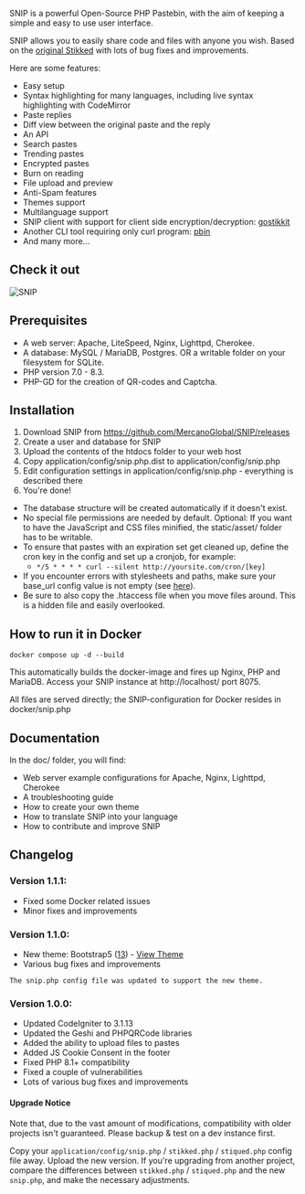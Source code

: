 SNIP is a powerful Open-Source PHP Pastebin, with the aim of keeping a simple and easy to use user interface.

SNIP allows you to easily share code and files with anyone you wish. Based on the [original Stikked](https://github.com/claudehohl/Stikked) with lots of bug fixes and improvements.

Here are some features:

* Easy setup
* Syntax highlighting for many languages, including live syntax highlighting with CodeMirror
* Paste replies
* Diff view between the original paste and the reply
* An API
* Search pastes
* Trending pastes
* Encrypted pastes
* Burn on reading
* File upload and preview
* Anti-Spam features
* Themes support
* Multilanguage support
* SNIP client with support for client side encryption/decryption: [gostikkit](https://github.com/tcolgate/gostikkit)
* Another CLI tool requiring only curl program: [pbin](https://github.com/glensc/pbin)
* And many more...


Check it out
------------

<img src="https://raw.githubusercontent.com/MercanoGlobal/SNIP/main/doc/img/snip_demo.png" alt="SNIP"></a>


Prerequisites
-------------

* A web server: Apache, LiteSpeed, Nginx, Lighttpd, Cherokee.
* A database: MySQL / MariaDB, Postgres. OR a writable folder on your filesystem for SQLite.
* PHP version 7.0 - 8.3.
* PHP-GD for the creation of QR-codes and Captcha.


Installation
------------

1. Download SNIP from https://github.com/MercanoGlobal/SNIP/releases
2. Create a user and database for SNIP
3. Upload the contents of the htdocs folder to your web host
4. Copy application/config/snip.php.dist to application/config/snip.php
5. Edit configuration settings in application/config/snip.php - everything is described there
6. You're done!

* The database structure will be created automatically if it doesn't exist.
* No special file permissions are needed by default. Optional: If you want to have the JavaScript and CSS files minified, the static/asset/ folder has to be writable.
* To ensure that pastes with an expiration set get cleaned up, define the cron key in the config and set up a cronjob, for example:
  * `*/5 * * * * curl --silent http://yoursite.com/cron/[key]`
* If you encounter errors with stylesheets and paths, make sure your base_url config value is not empty (see [here](https://codeigniter.com/userguide3/installation/upgrade_303.html)).
* Be sure to also copy the .htaccess file when you move files around. This is a hidden file and easily overlooked.


How to run it in Docker
-----------------------

    docker compose up -d --build

This automatically builds the docker-image and fires up Nginx, PHP and MariaDB. Access your SNIP instance at http://localhost/ port 8075.

All files are served directly; the SNIP-configuration for Docker resides in docker/snip.php


Documentation
-------------

In the doc/ folder, you will find:

* Web server example configurations for Apache, Nginx, Lighttpd, Cherokee
* A troubleshooting guide
* How to create your own theme
* How to translate SNIP into your language
* How to contribute and improve SNIP


Changelog
---------

### Version 1.1.1:

* Fixed some Docker related issues
* Minor fixes and improvements

### Version 1.1.0:

* New theme: Bootstrap5 ([13](https://github.com/MercanoGlobal/SNIP/issues/13)) - [View Theme](https://raw.githubusercontent.com/MercanoGlobal/SNIP/main/doc/img/snip_dark.png)
* Various bug fixes and improvements

`The snip.php config file was updated to support the new theme.`

### Version 1.0.0:

* Updated CodeIgniter to 3.1.13
* Updated the Geshi and PHPQRCode libraries
* Added the ability to upload files to pastes
* Added JS Cookie Consent in the footer
* Fixed PHP 8.1+ compatibility
* Fixed a couple of vulnerabilities
* Lots of various bug fixes and improvements

#### Upgrade Notice

Note that, due to the vast amount of modifications, compatibility with older projects isn't guaranteed. Please backup & test on a dev instance first.

Copy your `application/config/snip.php` / `stikked.php` / `stiqued.php` config file away. Upload the new version.
If you're upgrading from another project, compare the differences between `stikked.php` / `stiqued.php` and the new `snip.php`, and make the necessary adjustments.
